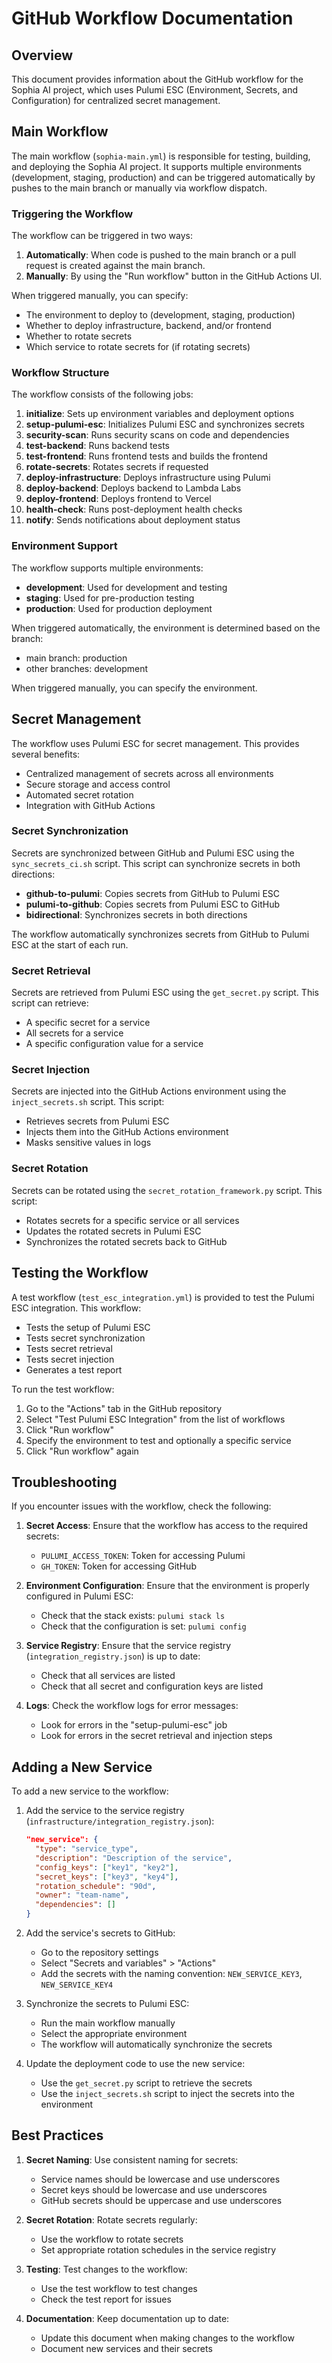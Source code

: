 # GitHub Workflow Documentation

## Overview

This document provides information about the GitHub workflow for the Sophia AI project, which uses Pulumi ESC (Environment, Secrets, and Configuration) for centralized secret management.

## Main Workflow

The main workflow (`sophia-main.yml`) is responsible for testing, building, and deploying the Sophia AI project. It supports multiple environments (development, staging, production) and can be triggered automatically by pushes to the main branch or manually via workflow dispatch.

### Triggering the Workflow

The workflow can be triggered in two ways:

1. **Automatically**: When code is pushed to the main branch or a pull request is created against the main branch.
2. **Manually**: By using the "Run workflow" button in the GitHub Actions UI.

When triggered manually, you can specify:
- The environment to deploy to (development, staging, production)
- Whether to deploy infrastructure, backend, and/or frontend
- Whether to rotate secrets
- Which service to rotate secrets for (if rotating secrets)

### Workflow Structure

The workflow consists of the following jobs:

1. **initialize**: Sets up environment variables and deployment options
2. **setup-pulumi-esc**: Initializes Pulumi ESC and synchronizes secrets
3. **security-scan**: Runs security scans on code and dependencies
4. **test-backend**: Runs backend tests
5. **test-frontend**: Runs frontend tests and builds the frontend
6. **rotate-secrets**: Rotates secrets if requested
7. **deploy-infrastructure**: Deploys infrastructure using Pulumi
8. **deploy-backend**: Deploys backend to Lambda Labs
9. **deploy-frontend**: Deploys frontend to Vercel
10. **health-check**: Runs post-deployment health checks
11. **notify**: Sends notifications about deployment status

### Environment Support

The workflow supports multiple environments:
- **development**: Used for development and testing
- **staging**: Used for pre-production testing
- **production**: Used for production deployment

When triggered automatically, the environment is determined based on the branch:
- main branch: production
- other branches: development

When triggered manually, you can specify the environment.

## Secret Management

The workflow uses Pulumi ESC for secret management. This provides several benefits:
- Centralized management of secrets across all environments
- Secure storage and access control
- Automated secret rotation
- Integration with GitHub Actions

### Secret Synchronization

Secrets are synchronized between GitHub and Pulumi ESC using the `sync_secrets_ci.sh` script. This script can synchronize secrets in both directions:
- **github-to-pulumi**: Copies secrets from GitHub to Pulumi ESC
- **pulumi-to-github**: Copies secrets from Pulumi ESC to GitHub
- **bidirectional**: Synchronizes secrets in both directions

The workflow automatically synchronizes secrets from GitHub to Pulumi ESC at the start of each run.

### Secret Retrieval

Secrets are retrieved from Pulumi ESC using the `get_secret.py` script. This script can retrieve:
- A specific secret for a service
- All secrets for a service
- A specific configuration value for a service

### Secret Injection

Secrets are injected into the GitHub Actions environment using the `inject_secrets.sh` script. This script:
- Retrieves secrets from Pulumi ESC
- Injects them into the GitHub Actions environment
- Masks sensitive values in logs

### Secret Rotation

Secrets can be rotated using the `secret_rotation_framework.py` script. This script:
- Rotates secrets for a specific service or all services
- Updates the rotated secrets in Pulumi ESC
- Synchronizes the rotated secrets back to GitHub

## Testing the Workflow

A test workflow (`test_esc_integration.yml`) is provided to test the Pulumi ESC integration. This workflow:
- Tests the setup of Pulumi ESC
- Tests secret synchronization
- Tests secret retrieval
- Tests secret injection
- Generates a test report

To run the test workflow:
1. Go to the "Actions" tab in the GitHub repository
2. Select "Test Pulumi ESC Integration" from the list of workflows
3. Click "Run workflow"
4. Specify the environment to test and optionally a specific service
5. Click "Run workflow" again

## Troubleshooting

If you encounter issues with the workflow, check the following:

1. **Secret Access**: Ensure that the workflow has access to the required secrets:
   - `PULUMI_ACCESS_TOKEN`: Token for accessing Pulumi
   - `GH_TOKEN`: Token for accessing GitHub

2. **Environment Configuration**: Ensure that the environment is properly configured in Pulumi ESC:
   - Check that the stack exists: `pulumi stack ls`
   - Check that the configuration is set: `pulumi config`

3. **Service Registry**: Ensure that the service registry (`integration_registry.json`) is up to date:
   - Check that all services are listed
   - Check that all secret and configuration keys are listed

4. **Logs**: Check the workflow logs for error messages:
   - Look for errors in the "setup-pulumi-esc" job
   - Look for errors in the secret retrieval and injection steps

## Adding a New Service

To add a new service to the workflow:

1. Add the service to the service registry (`infrastructure/integration_registry.json`):
   ```json
   "new_service": {
     "type": "service_type",
     "description": "Description of the service",
     "config_keys": ["key1", "key2"],
     "secret_keys": ["key3", "key4"],
     "rotation_schedule": "90d",
     "owner": "team-name",
     "dependencies": []
   }
   ```

2. Add the service's secrets to GitHub:
   - Go to the repository settings
   - Select "Secrets and variables" > "Actions"
   - Add the secrets with the naming convention: `NEW_SERVICE_KEY3`, `NEW_SERVICE_KEY4`

3. Synchronize the secrets to Pulumi ESC:
   - Run the main workflow manually
   - Select the appropriate environment
   - The workflow will automatically synchronize the secrets

4. Update the deployment code to use the new service:
   - Use the `get_secret.py` script to retrieve the secrets
   - Use the `inject_secrets.sh` script to inject the secrets into the environment

## Best Practices

1. **Secret Naming**: Use consistent naming for secrets:
   - Service names should be lowercase and use underscores
   - Secret keys should be lowercase and use underscores
   - GitHub secrets should be uppercase and use underscores

2. **Secret Rotation**: Rotate secrets regularly:
   - Use the workflow to rotate secrets
   - Set appropriate rotation schedules in the service registry

3. **Testing**: Test changes to the workflow:
   - Use the test workflow to test changes
   - Check the test report for issues

4. **Documentation**: Keep documentation up to date:
   - Update this document when making changes to the workflow
   - Document new services and their secrets

